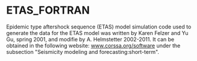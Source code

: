 # ETAS_FORTRAN
Epidemic type aftershock sequence (ETAS) model simulation code used to generate the data for the ETAS model was written by Karen Felzer and Yu Gu, spring 2001, and modifie by A. Helmstetter 2002-2011. It can be obtained in the following website: 
www.corssa.org/software under the subsection "Seismicity modeling and forecasting:short-term".
